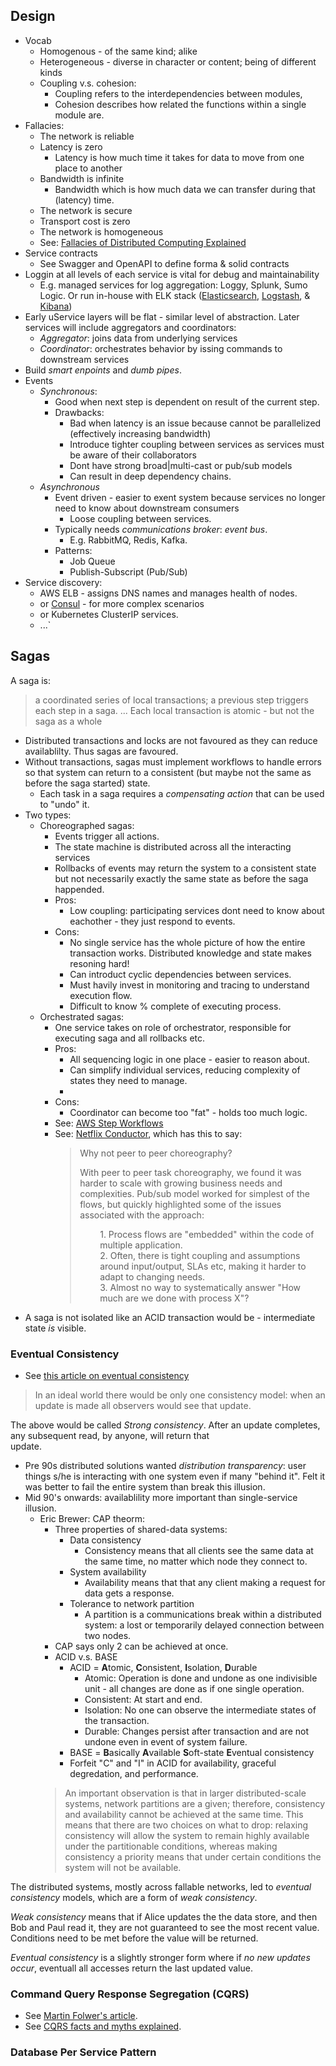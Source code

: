 ## Design
* Vocab
    * Homogenous - of the same kind; alike
    * Heterogeneous - diverse in character or content; being of different kinds
    * Coupling v.s. cohesion:
        * Coupling refers to the interdependencies between modules,
        * Cohesion describes how related the functions within a single module are.
* Fallacies:
    * The network is reliable
    * Latency is zero
        * Latency is how much time it takes for data to move from one place to another
    * Bandwidth is infinite
        * Bandwidth which is how much data we can transfer during that (latency) time.
    * The network is secure
    * Transport cost is zero
    * The network is homogeneous
    * See: [Fallacies of Distributed Computing Explained](https://pages.cs.wisc.edu/~zuyu/files/fallacies.pdf)
* Service contracts
    * See Swagger and OpenAPI to define forma & solid contracts
* Loggin at all levels of each service is vital for debug and maintainability
    * E.g. managed services for log aggregation: Loggy, Splunk, Sumo Logic. Or run in-house with ELK stack 
      ([Elasticsearch](https://www.elastic.co/elasticsearch/), [Logstash](https://www.elastic.co/logstash/), & [Kibana](https://www.elastic.co/kibana/))
* Early uService layers will be flat - similar level of abstraction. Later services will include aggregators and coordinators:
    * *Aggregator*: joins data from underlying services
    * *Coordinator*: orchestrates behavior by issing commands to downstream services
* Build *smart enpoints* and *dumb pipes*.
* Events
    * *Synchronous*:
        * Good when next step is dependent on result of the current step.
        * Drawbacks:
            * Bad when latency is an issue because cannot be parallelized (effectively increasing bandwidth)
            * Introduce tighter coupling between services as services must be aware of their collaborators
            * Dont have strong broad|multi-cast or pub/sub models
            * Can result in deep dependency chains.
    * *Asynchronous*
        * Event driven - easier to exent system because services no longer need to know about downstream consumers
            * Loose coupling between services.
        * Typically needs *communications broker*: *event bus*.
            * E.g. RabbitMQ, Redis, Kafka.
        * Patterns:
            * Job Queue
            * Publish-Subscript (Pub/Sub)
* Service discovery:
    * AWS ELB - assigns DNS names and manages health of nodes.
    * or [Consul](https://www.consul.io) - for more complex scenarios
    * or Kubernetes ClusterIP services.
    * ...`

## Sagas
A saga is:

> a coordinated series of local transactions; a previous step triggers each step in a saga.
> ... Each local transaction is atomic - but not the saga as a whole

* Distributed transactions and locks are not favoured as they can reduce availablilty.
  Thus sagas are favoured.
* Without transactions, sagas must implement workflows to handle errors so that system
  can return to a consistent (but maybe not the same as before the saga started) state.
    * Each task in a saga requires a *compensating action* that can be used to "undo" it.
* Two types:
    * Choreographed sagas:
        * Events trigger all actions.
        * The state machine is distributed across all the interacting services
        * Rollbacks of events may return the system to a consistent state but not necessarily
          exactly the same state as before the saga happended.
        * Pros:
            * Low coupling: participating services dont need to know about eachother - they
              just respond to events.
        * Cons:
            * No single service has the whole picture of how the entire transaction works.
              Distributed knowledge and state makes resoning hard!
            * Can introduct cyclic dependencies between services.
            * Must havily invest in monitoring and tracing to understand execution flow.
            * Difficult to know % complete of executing process.
    * Orchestrated sagas:
        * One service takes on role of orchestrator, responsible for executing saga and
          all rollbacks etc.
        * Pros:
            * All sequencing logic in one place - easier to reason about.
            * Can simplify individual services, reducing complexity of states they need
              to manage.
            * 
        * Cons:
            * Coordinator can become too "fat" - holds too much logic.
        * See: [AWS Step Workflows](https://aws.amazon.com/step-functions/)
        * See: [Netflix Conductor](https://netflix.github.io/conductor/), which has this to say:
          > Why not peer to peer choreography?
          >
          > With peer to peer task choreography, we found it was harder to scale with growing business needs and complexities.
          > Pub/sub model worked for simplest of the flows, but quickly highlighted some of the issues associated with the approach:<br>
          > <div style="margin-left:2rem;">
          > 1. Process flows are "embedded" within the code of multiple application. <br>
          > 2. Often, there is tight coupling and assumptions around input/output, SLAs etc, making it harder to adapt to changing needs. <br>
          > 3. Almost no way to systematically answer "How much are we done with process X"? <br>
          > </div>
* A saga is not isolated like an ACID transaction would be - intermediate state *is* visible.


### Eventual Consistency
* See [this article on eventual consistency](https://www.allthingsdistributed.com/2008/12/eventually_consistent.html)

> In an ideal world there would be only one consistency model: when an update is made all observers would see that update.

The above would be called *Strong consistency*. After an update completes, any subsequent read, by anyone, will return that\
update.

* Pre 90s distributed solutions wanted *distribution transparency*: user things s/he is interacting with one system
  even if many "behind it". Felt it was better to fail the entire system than break this illusion.
* Mid 90's onwards: availablility more important than single-service illusion.
    * Eric Brewer: CAP theorm:
        * Three properties of shared-data systems:
            * Data consistency
                * Consistency means that all clients see the same data at the same time, no matter which node they connect to. 
            * System availability
                * Availability means that that any client making a request for data gets a response.
            * Tolerance to network partition
                * A partition is a communications break within a distributed system: a lost or temporarily delayed connection between two nodes. 
        * CAP says only 2 can be achieved at once.
        * ACID v.s. BASE
            * ACID = **A**tomic, **C**onsistent, **I**solation, **D**urable
                * Atomic: Operation is done and undone as one indivisible unit - all changes are done as if one single operation.
                * Consistent: At start and end.
                * Isolation: No one can observe the intermediate states of the transaction.
                * Durable: Changes persist after transaction and are not undone even in event of system failure.
            * BASE = **B**asically **A**vailable **S**oft-state **E**ventual consistency
            * Forfeit "C" and "I" in ACID for availability, graceful degredation, and performance.
        > An important observation is that in larger distributed-scale systems, network partitions are a given; therefore, consistency and availability cannot be achieved at the same time. This means that there are two choices on what to drop: relaxing consistency will allow the system to remain highly available under the partitionable conditions, whereas making consistency a priority means that under certain conditions the system will not be available.

The distributed systems, mostly across fallable networks, led to *eventual consistency* models, which are a form of *weak consistency*.

*Weak consistency* means that if Alice updates the the data store, and then Bob and Paul read it, they are 
not guaranteed to see the most recent value. Conditions need to be met before the value will be returned.

*Eventual consistency* is a slightly stronger form where if *no new updates occur*, eventuall all accesses
return the last updated value.

### Command Query Response Segregation (CQRS)

* See [Martin Folwer's article](https://martinfowler.com/bliki/CQRS.html).
* See [CQRS facts and myths explained](https://event-driven.io/en/cqrs_facts_and_myths_explained/).


### Database Per Service Pattern